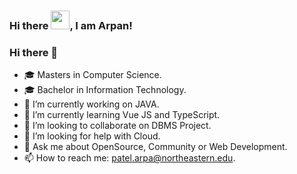 ### Hi there <img src="https://raw.githubusercontent.com/MartinHeinz/MartinHeinz/master/wave.gif" width="30px">, I am Arpan!

<!-- ---

![Twitter Follow](https://img.shields.io/twitter/follow/arps_1899?label=People%20following%20me%20on%20Twitter&style=social)

--- -->

### Hi there 👋

- 🎓 Masters in Computer Science.
- 🎓 Bachelor in Information Technology.
- 🔭 I’m currently working on JAVA.
- 🌱 I’m currently learning Vue JS and TypeScript.
- 👯 I’m looking to collaborate on DBMS Project.
- 🤔 I’m looking for help with Cloud.
- 💬 Ask me about OpenSource, Community or Web Development.
- 📫 How to reach me: patel.arpa@northeastern.edu.



<!-- <img src="https://github-readme-stats.vercel.app/api?username=arps18&&show_icons=true&title_color=22D2A0&icon_color=22D2A0&text_color=00FF66&bg_color=191919">

<a href="https://github.com/arps18">
  <img align="center" src="https://github-readme-stats.vercel.app/api/top-langs/?username=arps18&text_color=00FF66&theme=dark&hide_langs_below=1" />
</a>
 -->
